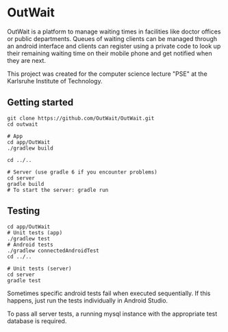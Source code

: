 # OutWait
OutWait is a platform to manage waiting times in facilities like doctor offices or public departments. Queues of waiting clients can be managed through an android interface and clients can register using a private code to look up their remaining waiting time on their mobile phone and get notified when they are next.

This project was created for the computer science lecture "PSE" at the Karlsruhe Institute of Technology.

## Getting started
```
git clone https://github.com/OutWait/OutWait.git
cd outwait

# App
cd app/OutWait
./gradlew build

cd ../..

# Server (use gradle 6 if you encounter problems)
cd server
gradle build
# To start the server: gradle run

```

## Testing
```
cd app/OutWait
# Unit tests (app)
./gradlew test
# Android tests
./gradlew connectedAndroidTest
cd ../..

# Unit tests (server)
cd server
gradle test
```
Sometimes specific android tests fail when executed sequentially. If this happens, just run the tests individually in Android Studio.

To pass all server tests, a running mysql instance with the appropriate test database is required.
